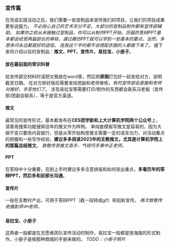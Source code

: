 ﻿### 宣传篇
在完成实践活动之后，我们需要一些宣制品来宣传我们的项目，让我们的项目成果更有说服力。
*不必担心自己的艺术天分不足，大部分的宣制品制作都有宣传部辅助。
如果你之前从未接触过宣制品，你可以从制作PPT开始，历届的答辩PPT基本都会经受两届部长的审核，通过模仿PPT就可以学到一些基本的要点，当然，多想多问永远都是好的途径。
连我这个平时都不会搭配衣服的人都做下来了。*
接下来将介绍以往的宣制品：**推文、PPT、宣传片、易拉宝、小册子**。

#### 放在最前面的常识科普

给宣传部交材料时请把文稿放在word里，然后把**原图**打包好一起发给对方，说明截至日期。
在对方排好版后需要发给团副和老师审核，*有时宣传部会直接和老师对接好，辛苦他们了*。
涉及易拉宝等需要打印/制作的东西都会联系冯老板（宣传部/团副会联系），等于是官方渠道。

#### 推文
最常见的宣传形式，基本都发布在**CES团学新和上大计算机学院两个公众号**上，请善用搜索功能搜索往年的推文作为样例。
单纯套模板写推文是容易的，因为大纲不变只要改内容就行，但是从零开始构思推文需要一定的语言功力、对活动重点的把握和一些写作经验，**建议多多阅读2023年的支教推文，尤其是计算机学院上的那篇总结推文**。
*致敬传奇推文高手、气球巧手章中正老师。*

#### PPT
在答辩中十分重要，在刚上手时建议多多注意排版和如何突出重点，**多看历年的答辩PPT，然后多和前部长沟通**。

#### 宣传片
一般在支教时产出，可用于答辩PPT（截一段转成gif）和招新宣传。
*再次致敬传奇摄影师🐟老师。*

#### 易拉宝、小册子
这两者一般都是在志愿者团队宣传活动时制作，易拉宝一般都是按海报的形式制作，小册子是按那种商城的手册来做的。
*TODO：小册子照片*


